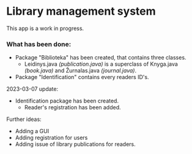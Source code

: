 # Library management system

This app is a work in progress.

### What has been done:
- Package "Biblioteka" has been created, that contains three classes.
  - Leidinys.java *(publication.java)* is a superclass of Knyga.java *(book.java)* and Žurnalas.java *(journal.java)*.
- Package "Identification" contains every readers ID's.

2023-03-07 update: 
- Identification package has been created.
  - Reader's registration has been added.

Further ideas:
- Adding a GUI
- Adding registration for users
- Adding issue of library publications for readers.
